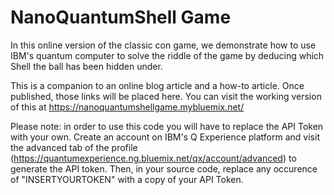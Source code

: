  # NanoQuantumShell Game

In this online version of the classic con game, we demonstrate how to use IBM's quantum computer to solve the riddle of the game by deducing which Shell the ball has been hidden under.

This is a companion to an online blog article and a how-to article. Once published, those links will be placed here.
You can visit the working version of this at https://nanoquantumshellgame.mybluemix.net/

Please note: in order to use this code you will have to replace the API Token with your own. Create an account on IBM's Q Experience platform and visit the advanced tab of the profile (https://quantumexperience.ng.bluemix.net/qx/account/advanced) to generate the API token. Then, in your source code, replace any occurence of "INSERTYOURTOKEN" with a copy of your API Token.
